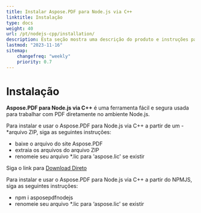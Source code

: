 ```yaml
---
title: Instalar Aspose.PDF para Node.js via C++
linktitle: Instalação
type: docs
weight: 40
url: /pt/nodejs-cpp/installation/
description: Esta seção mostra uma descrição do produto e instruções para instalar o Aspose.PDF para Node.js via C++.
lastmod: "2023-11-16"
sitemap:
    changefreq: "weekly"
    priority: 0.7
---
```


# Instalação

**Aspose.PDF para Node.js via C++** é uma ferramenta fácil e segura usada para trabalhar com PDF diretamente no ambiente Node.js.

Para instalar e usar o Aspose.PDF para Node.js via C++ a partir de um -*arquivo ZIP, siga as seguintes instruções:

- baixe o arquivo do site Aspose.PDF
- extraia os arquivos do arquivo ZIP
- renomeie seu arquivo *.lic para 'aspose.lic' se existir

Siga o link para [Download Direto](https://releases.aspose.com/pdf/nodejscpp/)

Para instalar e usar o Aspose.PDF para Node.js via C++ a partir do NPMJS, siga as seguintes instruções:

- npm i asposepdfnodejs
- renomeie seu arquivo *.lic para ‘aspose.lic’ se existir